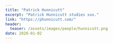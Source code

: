 ```yaml
---
title: "Patrick Hunnicutt"
excerpt: "Patrick Hunnicutt studies xxx."
link: "https://phunnicutt.com/"
header:
  teaser: /assets/images/people/hunnicutt.png
date: 2020-01-02
---
```

